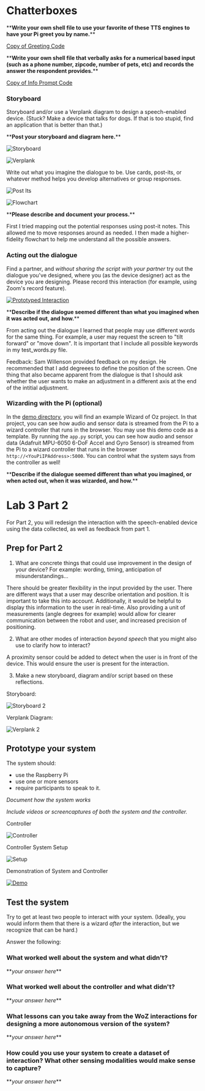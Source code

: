 # Chatterboxes

\*\***Write your own shell file to use your favorite of these TTS engines to have your Pi greet you by name.**\*\*

[Copy of Greeting Code](https://github.com/jaxriemer/Interactive-Lab-Hub/blob/ead7e63efcec7a87054451f91adcf42d267afe03/Lab%203/name_demo.sh)


\*\***Write your own shell file that verbally asks for a numerical based input (such as a phone number, zipcode, number of pets, etc) and records the answer the respondent provides.**\*\*

[Copy of Info Prompt Code](https://github.com/jaxriemer/Interactive-Lab-Hub/blob/733f5fa33417b18b12e3b5e159a439a9e4ea6e6f/Lab%203/info_prompt.sh)


### Storyboard

Storyboard and/or use a Verplank diagram to design a speech-enabled device. (Stuck? Make a device that talks for dogs. If that is too stupid, find an application that is better than that.) 

\*\***Post your storyboard and diagram here.**\*\*

![Storyboard](./images/Storyboard.jpg)

![Verplank](./images/Verplank.jpg)

Write out what you imagine the dialogue to be. Use cards, post-its, or whatever method helps you develop alternatives or group responses. 

![Post Its](./images/postits.jpg)

![Flowchart](./images/Flowchart.jpg)

\*\***Please describe and document your process.**\*\*

First I tried mapping out the potential responses using post-it notes. This allowed me to move responses around as needed. I then made a higher-fidelity flowchart to help me understand all the possible answers.


### Acting out the dialogue

Find a partner, and *without sharing the script with your partner* try out the dialogue you've designed, where you (as the device designer) act as the device you are designing.  Please record this interaction (for example, using Zoom's record feature).


[![Prototyped Interaction](https://img.youtube.com/vi/UjkFnLXkSMU/0.jpg)](https://www.youtube.com/watch?v=UjkFnLXkSMU)


\*\***Describe if the dialogue seemed different than what you imagined when it was acted out, and how.**\*\*

From acting out the dialogue I learned that people may use different words for the same thing. For example, a user may request the screen to "tilt forward" or "move down". It is important that I include all possible keywords in my test_words.py file.

Feedback: Sam Willenson provided feedback on my design. He recommended that I add degreees to define the position of the screen. One thing that also became apparent from the dialogue is that I should ask whether the user wants to make an adjustment in a different axis at the end of the intitial adjustment.

### Wizarding with the Pi (optional)
In the [demo directory](./demo), you will find an example Wizard of Oz project. In that project, you can see how audio and sensor data is streamed from the Pi to a wizard controller that runs in the browser.  You may use this demo code as a template. By running the `app.py` script, you can see how audio and sensor data (Adafruit MPU-6050 6-DoF Accel and Gyro Sensor) is streamed from the Pi to a wizard controller that runs in the browser `http://<YouPiIPAddress>:5000`. You can control what the system says from the controller as well!

\*\***Describe if the dialogue seemed different than what you imagined, or when acted out, when it was wizarded, and how.**\*\*

# Lab 3 Part 2

For Part 2, you will redesign the interaction with the speech-enabled device using the data collected, as well as feedback from part 1.

## Prep for Part 2

1. What are concrete things that could use improvement in the design of your device? For example: wording, timing, anticipation of misunderstandings...

There should be greater flexibility in the input provided by the user. There are different ways that a user may describe orientation and position. It is important to take this into account. Additionally, it would be helpful to display this information to the user in real-time. Also providing a unit of measurements (angle degrees for example) would allow for clearer communication between the robot and user, and increased precision of positioning.

2. What are other modes of interaction _beyond speech_ that you might also use to clarify how to interact?

A proximity sensor could be added to detect when the user is in front of the device. This would ensure the user is present for the interaction.

3. Make a new storyboard, diagram and/or script based on these reflections.

Storyboard:


![Storyboard 2](./images/Storyboard2.jpg)


Verplank Diagram:

![Verplank 2](./images/Verplank2.jpg)



## Prototype your system

The system should:
* use the Raspberry Pi 
* use one or more sensors
* require participants to speak to it. 

*Document how the system works*



*Include videos or screencaptures of both the system and the controller.*

Controller

![Controller](./images/Controller.jpg)


Controller System Setup

![Setup](./images/Setup.jpg)


Demonstration of System and Controller


[![Demo](https://img.youtube.com/vi/z_1L-zxTjU0/0.jpg)](https://youtube.com/shorts/z_1L-zxTjU0)




## Test the system
Try to get at least two people to interact with your system. (Ideally, you would inform them that there is a wizard _after_ the interaction, but we recognize that can be hard.)

Answer the following:

### What worked well about the system and what didn't?
\*\**your answer here*\*\*

### What worked well about the controller and what didn't?

\*\**your answer here*\*\*

### What lessons can you take away from the WoZ interactions for designing a more autonomous version of the system?

\*\**your answer here*\*\*


### How could you use your system to create a dataset of interaction? What other sensing modalities would make sense to capture?

\*\**your answer here*\*\*

